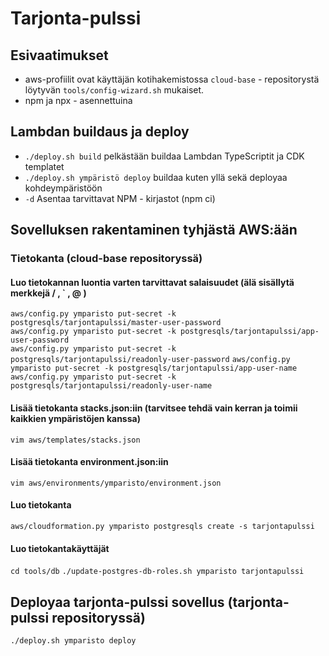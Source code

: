 # Tarjonta-pulssi

## Esivaatimukset

* aws-profiilit ovat käyttäjän kotihakemistossa `cloud-base` - repositorystä löytyvän `tools/config-wizard.sh` mukaiset.
* npm ja npx - asennettuina

## Lambdan buildaus ja deploy

* `./deploy.sh build`   			pelkästään buildaa Lambdan TypeScriptit ja CDK templatet
* `./deploy.sh ympäristö deploy`   	buildaa kuten yllä sekä deployaa kohdeympäristöön
* `-d`   	                        Asentaa tarvittavat NPM - kirjastot (npm ci)

## Sovelluksen rakentaminen tyhjästä AWS:ään
### Tietokanta (cloud-base repositoryssä)
#### Luo tietokannan luontia varten tarvittavat salaisuudet (älä sisällytä merkkejä  / , ` , @ )

`aws/config.py ymparisto put-secret -k postgresqls/tarjontapulssi/master-user-password`  
`aws/config.py ymparisto put-secret -k postgresqls/tarjontapulssi/app-user-password`  
`aws/config.py ymparisto put-secret -k postgresqls/tarjontapulssi/readonly-user-password`
`aws/config.py ymparisto put-secret -k postgresqls/tarjontapulssi/app-user-name`
`aws/config.py ymparisto put-secret -k postgresqls/tarjontapulssi/readonly-user-name`

#### Lisää tietokanta stacks.json:iin (tarvitsee tehdä vain kerran ja toimii kaikkien ympäristöjen kanssa)
`vim aws/templates/stacks.json`

#### Lisää tietokanta environment.json:iin
`vim aws/environments/ymparisto/environment.json`

#### Luo tietokanta
`aws/cloudformation.py ymparisto postgresqls create -s tarjontapulssi`

#### Luo tietokantakäyttäjät
`cd tools/db`
`./update-postgres-db-roles.sh ymparisto tarjontapulssi`

## Deployaa tarjonta-pulssi sovellus (tarjonta-pulssi repositoryssä)
`./deploy.sh ymparisto deploy`
